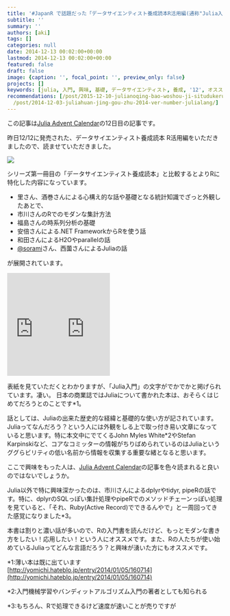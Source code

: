 ```yaml
---
title: '#JapanR で話題だった「データサイエンティスト養成読本R活用編(通称"Julia入門本")」を読みました #JuliaAC'
subtitle: ''
summary: ''
authors: [aki]
tags: []
categories: null
date: 2014-12-13 00:02:00+00:00
lastmod: 2014-12-13 00:02:00+00:00
featured: false
draft: false
image: {caption: '', focal_point: '', preview_only: false}
projects: []
keywords: [julia, 入門, 興味, 基礎, データサイエンティスト, 養成, '12', オススメ, calendar, advent]
recommendations: [/post/2015-12-10-julianoqing-bao-woshou-ji-situdukeruniha/, /post/2015-12-25-juliadede-raretamainayan-yu-wosheng-rishang-gerufang-fa-number-juliaac/,
  /post/2014-12-03-juliahuan-jing-gou-zhu-2014-ver-number-julialang/]
---
```

この記事は[Julia Advent Calendar](http://qiita.com/advent-calendar/2014/julialang)の12日目の記事です。

昨日12/12に発売された、データサイエンティスト養成読本 R活用編をいただきましたので、読ませていただきました。

![](/img/2014/12/13/000200/20141212232744.jpg)

シリーズ第一冊目の「データサイエンティスト養成読本」と比較するとよりRに特化した内容になっています。

- 里さん、酒巻さんによる心構え的な話や基礎となる統計知識でざっと外観したあとで、
- 市川さんのRでのモダンな集計方法
- 福島さんの時系列分析の基礎
- 安倍さんによる.NET FrameworkからRを使う話
- 和田さんによるH2Oやparallelの話
- [@sorami](https://twitter.com/sorami)さん、西薗さんによるJuliaの話

が展開されています。

<iframe src="https://rcm-fe.amazon-adsystem.com/e/cm?lt1=_blank&amp;bc1=000000&amp;IS2=1&amp;bg1=FFFFFF&amp;fc1=000000&amp;lc1=0000FF&amp;t=chezou-22&amp;o=9&amp;p=8&amp;l=as4&amp;m=amazon&amp;f=ifr&amp;ref=ss_til&amp;asins=4774170577" style="width:120px;height:240px;" scrolling="no" marginwidth="0" marginheight="0" frameborder="0"></iframe><iframe src="https://rcm-fe.amazon-adsystem.com/e/cm?lt1=_blank&amp;bc1=000000&amp;IS2=1&amp;bg1=FFFFFF&amp;fc1=000000&amp;lc1=0000FF&amp;t=chezou-22&amp;o=9&amp;p=8&amp;l=as4&amp;m=amazon&amp;f=ifr&amp;ref=ss_til&amp;asins=4774158968" style="width:120px;height:240px;" scrolling="no" marginwidth="0" marginheight="0" frameborder="0"></iframe>

表紙を見ていただくとわかりますが、「Julia入門」の文字がでかでかと掲げられています。凄い。 日本の商業誌ではJuliaについて書かれた本は、おそらくはじめてだろうとのことです\*1。

話としては、Juliaの出来た歴史的な経緯と基礎的な使い方が記されています。Juliaってなんだろう？という人には外観をしる上で取っ付き易い文章になっていると思います。特に本文中にでてくるJohn Myles White\*2やStefan Karpinskiなど、コアなコミッターの情報がちりばめられているのはJuliaというググらビリティの低い名前から情報を収集する重要な緒となると思います。

ここで興味をもった人は、[Julia Advent Calendar](http://qiita.com/advent-calendar/2014/julialang)の記事を色々読まれると良いのではないでしょうか。

Julia以外で特に興味深かったのは、市川さんによるdplyrやtidyr, pipeRの話です。特に、dplyrのSQLっぽい集計処理やpipeRでのメソッドチェーンっぽい処理を見ていると、「それ、Ruby(Active Record)でできるんやで」と一周回ってきた感覚になりました\*3。

本書は割りと濃い話が多いので、Rの入門書を読んだけど、もっとモダンな書き方をしたい！応用したい！という人にオススメです。また、Rの人たちが使い始めているJuliaってどんな言語だろう？と興味が湧いた方にもオススメです。

\*1:薄い本は既に出ています [http://yomichi.hateblo.jp/entry/2014/01/05/160714](http://yomichi.hateblo.jp/entry/2014/01/05/160714)

\*2:入門機械学習やバンディットアルゴリズム入門の著者としても知られる

\*3:もちろん、Rで処理できるけど速度が速いことが売りですが


